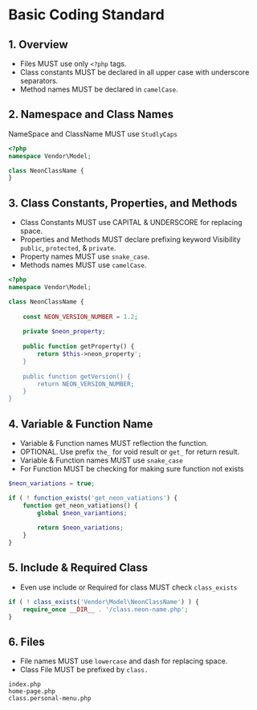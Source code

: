# Basic Coding Standard

## 1. Overview
- Files MUST use only ``<?php`` tags.
- Class constants MUST be declared in all upper case with underscore separators.
- Method names MUST be declared in ``camelCase``.

## 2. Namespace and Class Names
NameSpace and ClassName MUST use ``StudlyCaps``

```php
<?php
namespace Vendor\Model;

class NeonClassName {
}
```
## 3. Class Constants, Properties, and Methods
- Class Constants MUST use CAPITAL & UNDERSCORE for replacing space.
- Properties and Methods MUST declare prefixing keyword Visibility `public`, `protected`, & `private`. 
- Property names MUST use ``snake_case``.
- Methods names MUST use ``camelCase``.

```php
<?php
namespace Vendor\Model;

class NeonClassName {
    
    const NEON_VERSION_NUMBER = 1.2;
    
    private $neon_property;
    
    public function getProperty() {
        return $this->neon_property';
    }
    
    public function getVersion() {
        return NEON_VERSION_NUMBER;
    }
}
```

## 4. Variable & Function Name
- Variable & Function names MUST reflection the function. 
- OPTIONAL. Use prefix ``the_`` for void result or ``get_`` for return result.
- Variable & Function names MUST use ``snake_case``
- For Function MUST be checking for making sure function not exists

```php
$neon_variations = true;

if ( ! function_exists('get_neon_vatiations') {
    function get_neon_vatiations() {
        global $neon_variantions;
        
        return $neon_variations;
    }
}

```

## 5. Include & Required Class
- Even use include or Required for class MUST check ``class_exists``

```php
if ( ! class_exists('Vendor\Model\NeonClassName') ) {
    require_once __DIR__ . '/class.neon-name.php';
}
```

## 6. Files
- File names MUST use `lowercase` and dash for replacing space.
- Class File MUST be prefixed by ``class.``

```
index.php
home-page.php
class.personal-menu.php
```